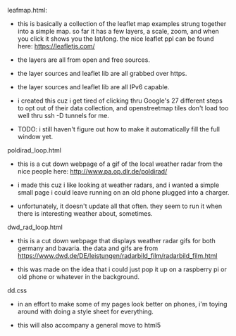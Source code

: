 leafmap.html:

* this is basically a collection of the leaflet map examples strung together into a simple map. so far it has a few layers, a scale, zoom, and when you click it shows you the lat/long. the nice leaflet ppl can be found here: https://leafletjs.com/

* the layers are all from open and free sources.

* the layer sources and leaflet lib are all grabbed over https.

* the layer sources and leaflet lib are all IPv6 capable.

* i created this cuz i get tired of clicking thru Google's 27 different steps to opt out of their data collection, and openstreetmap tiles don't load too well thru ssh -D tunnels for me.

* TODO: i still haven't figure out how to make it automatically fill the full window yet.

poldirad_loop.html

* this is a cut down webpage of a gif of the local weather radar from the nice people here: http://www.pa.op.dlr.de/poldirad/

* i made this cuz i like looking at weather radars, and i wanted a simple small page i could leave running on an old phone plugged into a charger.

* unfortunately, it doesn't update all that often. they seem to run it when there is interesting weather about, sometimes.

dwd_rad_loop.html

* this is a cut down webpage that displays weather radar gifs for both germany and bavaria. the data and gifs are from https://www.dwd.de/DE/leistungen/radarbild_film/radarbild_film.html

* this was made on the idea that i could just pop it up on a raspberry pi or old phone or whatever in the background.

dd.css

* in an effort to make some of my pages look better on phones, i'm toying around with doing a style sheet for everything.

* this will also accompany a general move to html5
